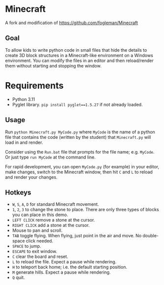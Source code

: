# Minecraft

A fork and modification of https://github.com/fogleman/Minecraft

## Goal

To allow kids to write python code in small files that hide the details to create 3D block structures in a Minecraft-like environment on a Windows environment. You can modify the files in an editor and then reload/render them without starting and stopping the window.

# Requirements

* Python 3.11
* Pyglet library. `pip install pyglet==1.5.27` if not already loaded.

## Usage

Run `python Minecraft.py MyCode.py` where `MyCode` is the name of a python file that contains the code (written by the student) that `Minecraft.py` will load in and render.

Consider using the `Run.bat` file that prompts for the file name; e.g. `MyCode`.
Or just type `run MyCode` at the command line.

For rapid development, you can open `MyCode.py` (for example) in your editor, make changes, switch to the Minecraft window, then hit `C` and `L` to reload and render your changes.

## Hotkeys

* `W`, `S`, `A`, `D` for standard Minecraft movement.
* `1`, `2`, `3` to change the stone to place. There are only three types of blocks you can place in this demo.
* `LEFT CLICK` remove a stone at the cursor.
* `RIGHT CLICK` add a stone at the cursor.
* Mouse to pan and scroll.
* `TAB` toggle flying. When flying, just point in the air and move. No double-space click needed.
* `SPACE` to jump.
* `ESCAPE` to exit window.
* `C` clear the board and reset.
* `L` to reload the file. Expect a pause while rendering.
* `H` to teleport back home; i.e. the default starting position.
* `M` generate hills. Expect a pause while rendering.
* `Q` quit.